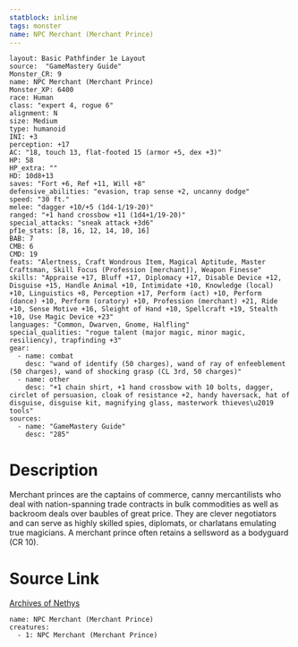 ```yaml
---
statblock: inline
tags: monster
name: NPC Merchant (Merchant Prince)
---
```

```statblock
layout: Basic Pathfinder 1e Layout
source:  "GameMastery Guide"
Monster_CR: 9
name: NPC Merchant (Merchant Prince)
Monster_XP: 6400
race: Human
class: "expert 4, rogue 6"
alignment: N
size: Medium
type: humanoid
INI: +3
perception: +17
AC: "18, touch 13, flat-footed 15 (armor +5, dex +3)"
HP: 58
HP_extra: ""
HD: 10d8+13
saves: "Fort +6, Ref +11, Will +8"
defensive_abilities: "evasion, trap sense +2, uncanny dodge"
speed: "30 ft."
melee: "dagger +10/+5 (1d4-1/19-20)"
ranged: "+1 hand crossbow +11 (1d4+1/19-20)"
special_attacks: "sneak attack +3d6"
pf1e_stats: [8, 16, 12, 14, 10, 16]
BAB: 7
CMB: 6
CMD: 19
feats: "Alertness, Craft Wondrous Item, Magical Aptitude, Master Craftsman, Skill Focus (Profession [merchant]), Weapon Finesse"
skills: "Appraise +17, Bluff +17, Diplomacy +17, Disable Device +12, Disguise +15, Handle Animal +10, Intimidate +10, Knowledge (local) +10, Linguistics +8, Perception +17, Perform (act) +10, Perform (dance) +10, Perform (oratory) +10, Profession (merchant) +21, Ride +10, Sense Motive +16, Sleight of Hand +10, Spellcraft +19, Stealth +10, Use Magic Device +23"
languages: "Common, Dwarven, Gnome, Halfling"
special_qualities: "rogue talent (major magic, minor magic, resiliency), trapfinding +3"
gear:
  - name: combat
    desc: "wand of identify (50 charges), wand of ray of enfeeblement (50 charges), wand of shocking grasp (CL 3rd, 50 charges)"
  - name: other
    desc: "+1 chain shirt, +1 hand crossbow with 10 bolts, dagger, circlet of persuasion, cloak of resistance +2, handy haversack, hat of disguise, disguise kit, magnifying glass, masterwork thieves\u2019 tools"
sources:
  - name: "GameMastery Guide"
    desc: "285"
```
# Description
Merchant princes are the captains of commerce, canny mercantilists who deal with nation-spanning trade contracts in bulk commodities as well as backroom deals over baubles of great price. They are clever negotiators and can serve as highly skilled spies, diplomats, or charlatans emulating true magicians. A merchant prince often retains a sellsword as a bodyguard (CR 10).
# Source Link
[Archives of Nethys](https://aonprd.com/NPCDisplay.aspx?ItemName=Merchant%20(Merchant%20Prince))
```encounter-table
name: NPC Merchant (Merchant Prince)
creatures:
  - 1: NPC Merchant (Merchant Prince)
```

